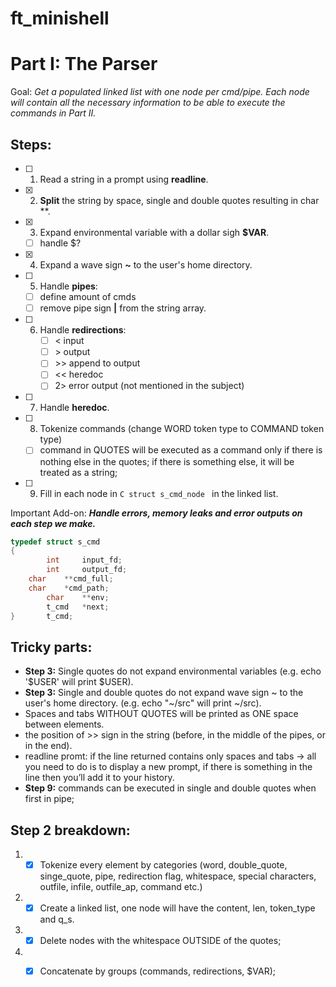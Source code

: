 # ft_minishell

# Part I: The Parser

Goal: *Get a populated linked list with one node per cmd/pipe. Each node will contain all the necessary information to be able to execute the commands in Part II.*

## Steps: 
- [ ] 1. Read a string in a prompt using **readline**.
- [x] 2. **Split** the string by space, single and double quotes resulting in char **.
- [x] 3. Expand environmental variable with a dollar sigh **$VAR**.
	- [ ] handle $?
- [x] 4. Expand a wave sign **~** to the user's home directory.
- [ ] 5. Handle **pipes**:
   	- [ ]  define amount of cmds
   	- [ ] remove pipe sign **|** from the string array. 
- [ ] 6. Handle **redirections**:
	 - [ ] < input 
	 - [ ] \> output 
	 - [ ] \>> append to output
	 - [ ]   << heredoc
	 - [ ]   2> error output (not mentioned in the subject)
- [ ] 7. Handle **heredoc**.
- [ ] 8. Tokenize commands (change WORD token type to COMMAND token type)
	- [ ] command in QUOTES will be executed as a command only if there is nothing else in the quotes; if there is something else, it will be treated as a string; 
- [ ] 9. Fill in each node in ```C struct s_cmd_node ``` in the linked list.

Important Add-on: ***Handle errors, memory leaks and error outputs on each step we make.***

```C
typedef struct s_cmd
{
    	int 	input_fd;
    	int 	output_fd;
	char	**cmd_full;
	char	*cmd_path;
    	char 	**env;
    	t_cmd 	*next;
}		t_cmd;
```
## Tricky parts:
- **Step 3:** Single quotes do not expand environmental variables (e.g. echo '$USER' will print $USER).
- **Step 3:** Single and double quotes do not expand wave sign ~ to the user's home directory. (e.g. echo "~/src" will print ~/src).
- Spaces and tabs WITHOUT QUOTES will be printed as ONE space between elements.
- the position of >> sign in the string (before, in the middle of the pipes, or in the end).
- readline promt: if the line returned contains only spaces and tabs → all you need to do is to display a new prompt, if there is something in the line then you’ll add it to your history.
- **Step 9:** commands can be executed in single and double quotes when first in pipe; 

## Step 2 breakdown:
1. - [x] Tokenize every element by categories (word, double_quote, singe_quote, pipe, redirection flag, whitespace, special characters, outfile, infile, outfile_ap, command etc.)
2. - [x] Create a linked list, one node will have the content, len, token_type and q_s.
3. - [x] Delete nodes with the whitespace OUTSIDE of the quotes;
4. - [x] Concatenate by groups (commands, redirections, $VAR); 
   
